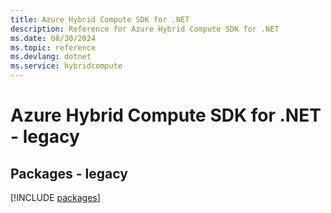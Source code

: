 ```yaml
---
title: Azure Hybrid Compute SDK for .NET
description: Reference for Azure Hybrid Compute SDK for .NET
ms.date: 08/30/2024
ms.topic: reference
ms.devlang: dotnet
ms.service: hybridcompute
---
```

# Azure Hybrid Compute SDK for .NET - legacy
## Packages - legacy
[!INCLUDE [packages](hybrid-compute-index.md)]